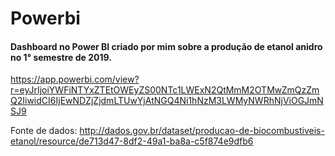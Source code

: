 # Powerbi

#### Dashboard no Power BI criado por mim sobre a produção de etanol anidro no 1° semestre de 2019.

https://app.powerbi.com/view?r=eyJrIjoiYWFiNTYxZTEtOWEyZS00NTc1LWExN2QtMmM2OTMwZmQzZmQ2IiwidCI6IjEwNDZjZjdmLTUwYjAtNGQ4Ni1hNzM3LWMyNWRhNjViOGJmNSJ9

Fonte de dados: http://dados.gov.br/dataset/producao-de-biocombustiveis-etanol/resource/de713d47-8df2-49a1-ba8a-c5f874e9dfb6

